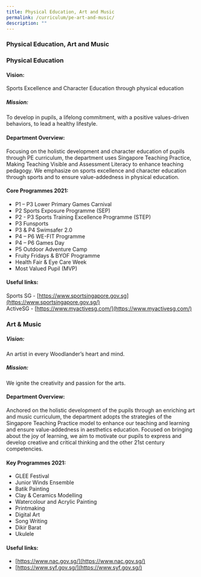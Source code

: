 ```yaml
---
title: Physical Education, Art and Music
permalink: /curriculum/pe-art-and-music/
description: ""
---
```

### **Physical Education, Art and Music**
### **Physical Education**
#### **Vision:**
Sports Excellence and Character Education through physical education

##### **Mission:**
To develop in pupils, a lifelong commitment, with a positive values-driven behaviors, to lead a healthy lifestyle.

#### **Department Overview:**
Focusing on the holistic development and character education of pupils through PE curriculum, the department uses Singapore Teaching Practice, Making Teaching Visible and Assessment Literacy to enhance teaching pedagogy. We emphasize on sports excellence and character education through sports and to ensure value-addedness in physical education. 

#### **Core Programmes 2021:**
*   P1 – P3 Lower Primary Games Carnival
*   P2 Sports Exposure Programme (SEP)
*   P2 - P3 Sports Training Excellence Programme (STEP)
*   P3 Funsports
*   P3 &amp; P4 Swimsafer 2.0
*   P4 – P6 WE-FIT Programme
*   P4 – P6 Games Day
*   P5 Outdoor Adventure Camp
*   Fruity Fridays &amp; BYOF Programme
*   Health Fair &amp; Eye Care Week
*   Most Valued Pupil (MVP)

#### **Useful links:**
Sports SG - [https://www.sportsingapore.gov.sg](https://www.sportsingapore.gov.sg/)<br>
ActiveSG - [https://www.myactivesg.com/](https://www.myactivesg.com/)

### **Art &amp; Music**

##### **Vision:**
An artist in every Woodlander’s heart and mind.

##### **Mission:**
We ignite the creativity and passion for the arts.

#### **Department Overview:**
Anchored on the holistic development of the pupils through an enriching art and music curriculum, the department adopts the strategies of the Singapore Teaching Practice model to enhance our teaching and learning and ensure value-addedness in aesthetics education. Focused on bringing about the joy of learning, we aim to motivate our pupils to express and develop creative and critical thinking and the other 21st century competencies. 

#### **Key Programmes 2021:**
*   GLEE Festival
*   Junior Winds Ensemble
*   Batik Painting
*   Clay &amp; Ceramics Modelling 
*   Watercolour and Acrylic Painting
*   Printmaking
*   Digital Art
*   Song Writing 
*   Dikir Barat
*   Ukulele

#### **Useful links:**
*   [https://www.nac.gov.sg/](https://www.nac.gov.sg/)
*   [https://www.syf.gov.sg/](https://www.syf.gov.sg/)